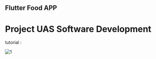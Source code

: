 ## Flutter Food APP

# Project UAS Software Development



tutorial : 

![1](https://github.com/alireza4585/Flutter-food-app/assets/102475069/d368bd54-bba4-481a-9031-04c799fc53c3)
